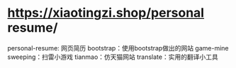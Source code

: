 # https://xiaotingzi.shop/personal resume/
personal-resume: 网页简历
bootstrap：使用bootstrap做出的网站
game-mine sweeping：扫雷小游戏
tianmao：仿天猫网站
translate：实用的翻译小工具
